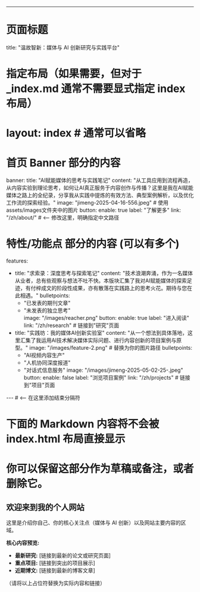 ---
# 页面标题
title: "温故智新：媒体与 AI 创新研究与实践平台"
# 指定布局（如果需要，但对于 _index.md 通常不需要显式指定 index 布局）
# layout: index # 通常可以省略

# 首页 Banner 部分的内容
banner:
  title: "AI赋能媒体的思考与实践笔记"
  content: "从工具应用到流程再造，从内容实验到理论思考，如何让AI真正服务于内容创作与传播？这里是我在AI赋能媒体之路上的全纪录，分享我从实践中提炼的有效方法、典型案例解析，以及优化工作流的探索经验。"
  image: "jimeng-2025-04-16-556.jpeg" # 使用assets/images文件夹中的图片
  button:
    enable: true
    label: "了解更多"
    link: "/zh/about/" # <-- 修改这里，明确指定中文路径

# 特性/功能点 部分的内容 (可以有多个)
features:
  - title: "求索录：深度思考与探索笔记"
    content: "技术浪潮奔涌，作为一名媒体从业者，总有些观察与想法不吐不快。本版块汇集了我对AI赋能媒体的探索足迹，有付梓成文的阶段性成果，亦有散落在实践路上的思考火花。期待与您在此相遇。"
    bulletpoints:
      - "已发表的期刊文章"
      - "未发表的独立思考"      
    image: "/images/reacher.png"
    button:
      enable: true
      label: "进入阅读"
      link: "/zh/research" # 链接到"研究"页面
  - title: "实践坊：我的媒体AI创新实验室"
    content: "从一个想法到具体落地，这里汇集了我运用AI技术解决媒体实际问题、进行内容创新的项目案例与原型。"
    image: "/images/feature-2.png" # 替换为你的图片路径
    bulletpoints:
      - "AI视频内容生产"
      - "人机协同深度报道"
      - "对话式信息服务"
    image: "/images/jimeng-2025-05-02-25-.jpeg"
    button:
      enable: false
      label: "浏览项目案例"
      link: "/zh/projects" # 链接到"项目"页面

--- # <-- 在这里添加结束分隔符

# 下面的 Markdown 内容将不会被 index.html 布局直接显示
# 你可以保留这部分作为草稿或备注，或者删除它。
## 欢迎来到我的个人网站

这里是介绍你自己、你的核心关注点（媒体与 AI 创新）以及网站主要内容的区域。

**核心内容预览:**

*   **最新研究:** [链接到最新的论文或研究页面]
*   **重点项目:** [链接到突出的项目展示]
*   **近期博文:** [链接到最新的博客文章]

（请将以上占位符替换为实际内容和链接）
